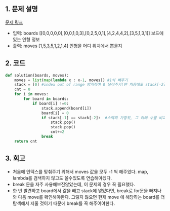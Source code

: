 ## 1. 문제 설명

[문제 링크](https://programmers.co.kr/learn/courses/30/lessons/64061#)

- 입력: boards [[0,0,0,0,0],[0,0,1,0,3],[0,2,5,0,1],[4,2,4,4,2],[3,5,1,3,1]] 보드에 있는 인형 정보
- 출력: moves [1,5,3,5,1,2,1,4] 인형을 어디 위치에서 뽑을지

## 2. 코드

```python
def solution(boards, moves):
    moves = list(map(lambda x : x-1, moves)) #1씩 빼주기
    stack = [0] #index out of range 방지하여 0 넣어주기(맨 처음에도 stack[-2]를 검사할경우에 발생)
    cnt = 0
    for i in moves:
        for board in boards:
            if board[i] !=0:
                stack.append(board[i])
                board[i] = 0
                if stack[-1] == stack[-2]:  #스택의 가장위, 그 아래 수를 비교
                    stack.pop()
                    stack.pop()
                    cnt+=2
                break
    return cnt
```

## 3. 회고

- 처음에 인덱스를 맞춰주기 위해서 moves 값을 모두 -1 씩 해주었다. map, lambda를 검색하지 않고도 쓸수있도록 연습해야겠다.
- break 문을 자주 사용해보진않았는데, 이 문제의 경우 꼭 필요했다.
- 한 번 발견하고 board에서 값을 빼고 stack에 넣었다면, break로 for문을 빠져나와 다음 move를 확인해야한다. 그렇지 않으면 현재 move 에 해당하는 board를 더 탐색해서 지울 것이기 때문에 break를 꼭 해주어야한다.
